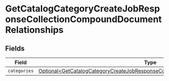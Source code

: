 # GetCatalogCategoryCreateJobResponseCollectionCompoundDocumentRelationships


## Fields

| Field                                                                                                                                                                                    | Type                                                                                                                                                                                     | Required                                                                                                                                                                                 | Description                                                                                                                                                                              |
| ---------------------------------------------------------------------------------------------------------------------------------------------------------------------------------------- | ---------------------------------------------------------------------------------------------------------------------------------------------------------------------------------------- | ---------------------------------------------------------------------------------------------------------------------------------------------------------------------------------------- | ---------------------------------------------------------------------------------------------------------------------------------------------------------------------------------------- |
| `categories`                                                                                                                                                                             | [Optional\<GetCatalogCategoryCreateJobResponseCollectionCompoundDocumentCategories>](../../models/components/GetCatalogCategoryCreateJobResponseCollectionCompoundDocumentCategories.md) | :heavy_minus_sign:                                                                                                                                                                       | N/A                                                                                                                                                                                      |